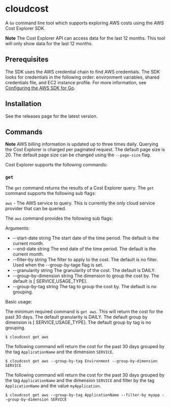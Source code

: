 # cloudcost

A `Go` command line tool which supports exploring AWS costs using the AWS Cost Explorer SDK. 

**Note**
The Cost Explorer API can access data for the last 12 months. This tool will only show data for the last 12 months.


## Prerequisites

The SDK uses the AWS credential chain to find AWS credentials. The SDK looks for credentials in the following order: environment variables, shared credentials file, and EC2 instance profile. For more information, see [Configuring the AWS SDK for Go](https://docs.aws.amazon.com/sdk-for-go/v1/developer-guide/configuring-sdk.html).

## Installation

See the releases page for the latest version.

## Commands

**Note**
AWS billing information is updated up to three times daily. Querying the Cost Explorer is charged per paginated request. The default page size is 20. The default page size can be changed using the `--page-size` flag.

Cost Explorer supports the following commands:

### `get`

The `get` command returns the results of a Cost Explorer query. The `get` command supports the following sub flags:

`aws` - The AWS service to query. This is currently the only cloud service provider that can be queried.

The `aws` command provides the following sub flags:

Arguments:
   - --start-date string   The start date of the time period. The default is the current month.
   - --end-date string     The end date of the time period. The default is the current month.
   - --filter-by string    The filter to apply to the cost. The default is no filter. Used when the --group-by-tage flag is set.
   - --granularity string  The granularity of the cost. The default is DAILY.
   - --group-by-dimension string   The dimension to group the cost by. The default is [ SERVICE,USAGE_TYPE].
   - --group-by-tag string         The tag to group the cost by. The default is no grouping.

Basic usage:

The minimum required command is `get aws`. This will return the cost for the past 30 days. The default granularity is DAILY. The default group by dimension is [ SERVICE,USAGE_TYPE]. The default group by tag is no grouping.

    $ cloudcost get aws

The following command will return the cost for the past 30 days grouped by the tag `ApplicationName` and the dimension `SERVICE`.
    
    $ cloudcost get aws --group-by-tag Environment --group-by-dimension SERVICE

The following command will return the cost for the past 30 days grouped by the tag `ApplicationName` and the dimension `SERVICE` and filter by the tag `ApplicationName` and the value `myApplication`.
    
    $ cloudcost get aws --group-by-tag ApplicationName --filter-by myapp --group-by-dimension SERVICE
